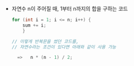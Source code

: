 - 자연수 n이 주어질 때, 1부터 n까지의 합을 구하는 코드

    ```java
    for (int i = 1; i <= n; i++) {
    	sum += i;
    	}
    
    // 이렇게 반복문을 썼던 코드를,
    // 자연수라는 조건이 있다면 아래와 같이 사용 가능
    
      =>   n * (n - 1) / 2;
    ```
